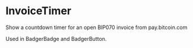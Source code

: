 # InvoiceTimer

Show a countdown timer for an open BIP070 invoice from pay.bitcoin.com  

Used in BadgerBadge and BadgerButton.